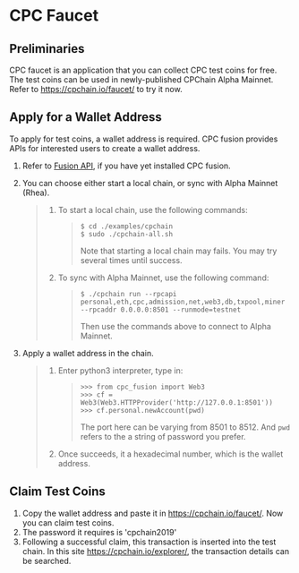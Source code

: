 # CPC Faucet

## Preliminaries

CPC faucet is an application that you can collect CPC test coins for
free. The test coins can be used in newly-published CPChain Alpha
Mainnet. Refer to <https://cpchain.io/faucet/> to try it now.

## Apply for a Wallet Address

To apply for test coins, a wallet address is required. CPC fusion
provides APIs for interested users to create a wallet address.

1.  Refer to [Fusion API](../api/cpc_fusion.md#fusion-api), if you have yet
    installed CPC fusion.

2.  You can choose either start a local chain, or sync with Alpha
    Mainnet (Rhea).

    > 1.  To start a local chain, use the following commands:
    >
    >     > ``` {.shell}
    >     > $ cd ./examples/cpchain
    >     > $ sudo ./cpchain-all.sh
    >     > ```
    >     >
    >     > Note that starting a local chain may fails. You may try
    >     > several times until success.
    >
    > 2.  To sync with Alpha Mainnet, use the following command:
    >
    >     > ``` {.shell}
    >     > $ ./cpchain run --rpcapi personal,eth,cpc,admission,net,web3,db,txpool,miner --rpcaddr 0.0.0.0:8501 --runmode=testnet
    >     > ```
    >     >
    >     > Then use the commands above to connect to Alpha Mainnet.

3.  Apply a wallet address in the chain.

    > 1.  Enter python3 interpreter, type in:
    >
    >     > ``` {.python}
    >     > >>> from cpc_fusion import Web3
    >     > >>> cf = Web3(Web3.HTTPProvider('http://127.0.0.1:8501'))
    >     > >>> cf.personal.newAccount(pwd)
    >     > ```
    >     >
    >     > The port here can be varying from 8501 to 8512. And `pwd`
    >     > refers to the a string of password you prefer.
    >
    > 2.  Once succeeds, it a hexadecimal number, which is the wallet
    >     address.

## Claim Test Coins

1.  Copy the wallet address and paste it in
    <https://cpchain.io/faucet/>. Now you can claim test coins.
2.  The password it requires is 'cpchain2019'
3.  Following a successful claim, this transaction is inserted into the
    test chain. In this site <https://cpchain.io/explorer/>, the
    transaction details can be searched.
